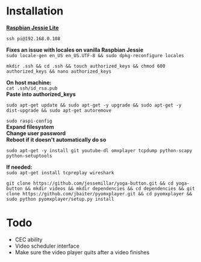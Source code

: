 # Installation
**[Raspbian Jessie Lite](https://www.raspberrypi.org/downloads/raspbian/)**  

`ssh pi@192.168.0.108`  

**Fixes an issue with locales on vanilla Raspbian Jessie**  
`sudo locale-gen en_US en_US.UTF-8 && sudo dpkg-reconfigure locales`  

`mkdir .ssh && cd .ssh && touch authorized_keys && chmod 600 authorized_keys && nano authorized_keys`

**On host machine:**  
`cat .ssh/id_rsa.pub`  
**Paste into authorized_keys**

`sudo apt-get update && sudo apt-get -y upgrade && sudo apt-get -y dist-upgrade && sudo apt-get autoremove`

`sudo raspi-config`  
**Expand filesystem**  
**Change user password**  
**Reboot if it doesn't automatically do so**  

`sudo apt-get -y install git youtube-dl omxplayer tcpdump python-scapy python-setuptools`

**If needed:**  
`sudo apt-get install tcpreplay wireshark`

`git clone https://github.com/jessemillar/yoga-button.git && cd yoga-button && mkdir videos && mkdir dependencies && cd dependencies && git clone https://github.com/jbaiter/pyomxplayer.git && cd pyomxplayer && sudo python pyomxplayer/setup.py install`

# Todo
- CEC ability
- Video scheduler interface
- Make sure the video player quits after a video finishes

